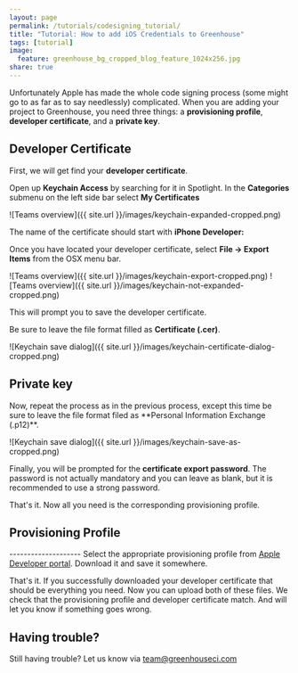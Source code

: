 ```yaml
---
layout: page
permalink: /tutorials/codesigning_tutorial/
title: "Tutorial: How to add iOS Credentials to Greenhouse"
tags: [tutorial]
image:
  feature: greenhouse_bg_cropped_blog_feature_1024x256.jpg
share: true
---
```


Unfortunately Apple has made the whole code signing process (some might go to as far as to say needlessly) complicated. 
When you are adding your project to Greenhouse, you need three things: a **provisioning profile**, **developer certificate**, and a **private key**.


<h2 id="developer_certificate">Developer Certificate</h2>

First, we will get find your **developer certificate**. 

Open up **Keychain Access** by searching for it in Spotlight. 
In the **Categories** submenu on the left side bar select **My Certificates**

![Teams overview]({{ site.url }}/images/keychain-expanded-cropped.png)

The name of the certificate should start with **iPhone Developer:**

Once you have located your developer certificate, select **File -> Export Items** from the OSX menu bar.

![Teams overview]({{ site.url }}/images/keychain-export-cropped.png)
![Teams overview]({{ site.url }}/images/keychain-not-expanded-cropped.png)

This will prompt you to save the developer certificate. 

Be sure to leave the file format filled as **Certificate (.cer)**.

![Keychain save dialog]({{ site.url }}/images/keychain-certificate-dialog-cropped.png)


<h2 id="private_file">Private key</h2>
Now, repeat the process as in the previous process, except this time be  sure to leave the file format filed as **Personal Information Exchange (.p12)**.

![Keychain save dialog]({{ site.url }}/images/keychain-save-as-cropped.png)

Finally, you will be prompted for the **certificate export password**. The password is not actually mandatory and you can leave as blank, but it is recommended to use a strong password.

That's it. Now all you need is the corresponding provisioning profile.

<h2 id="provisioning_profile">Provisioning Profile</h2>
--------------------
Select the appropriate provisioning profile from <a href="https://developer.apple.com/account/ios/profile/profileList.action">Apple Developer portal</a>.
Download it and save it somewhere.


That's it. If you successfully downloaded your developer certificate that should be everything you need. Now you can upload both of these files. 
We check that the provisioning profile and developer certificate match. And will let you know if something goes wrong.


Having trouble?
--------------
Still having trouble? Let us know via team@greenhouseci.com

